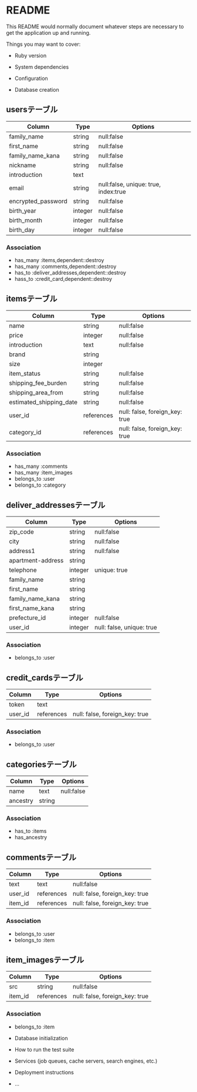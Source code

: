# README

This README would normally document whatever steps are necessary to get the
application up and running.

Things you may want to cover:

* Ruby version

* System dependencies

* Configuration

* Database creation
## usersテーブル

|Column|Type|Options|
|------|----|-------|
|family_name|string|null:false|
|first_name|string|null:false|
|family_name_kana|string|null:false|
|nickname|string|null:false|
|introduction|text||
|email|string|null:false, unique: true, index:true|
|encrypted_password|string|null:false|
|birth_year|integer|null:false|
|birth_month|integer|null:false|
|birth_day|integer|null:false|


### Association
- has_many :items,dependent::destroy
- has_many :comments,dependent::destroy
- has_to :deliver_addresses,dependent::destroy
- hass_to :credit_card,dependent::destroy



## itemsテーブル

|Column|Type|Options|
|------|----|-------|
|name|string|null:false|
|price|integer|null:false|
|introduction|text|null:false|
|brand|string||
|size|integer||
|item_status|string|null:false|
|shipping_fee_burden|string|null:false|
|shipping_area_from|string|null:false|
|estimated_shipping_date|string|null:false|
|user_id|references|null: false, foreign_key: true|
|category_id|references|null: false, foreign_key: true|


### Association
- has_many :comments
- has_many :item_images
- belongs_to :user
- belongs_to :category

## deliver_addressesテーブル

|Column|Type|Options|
|------|----|-------|
|zip_code|string|null:false|
|city|string|null:false|
|address1|string|null:false|
|apartment-address|string||
|telephone|integer|unique: true|
|family_name|string|
|first_name|string|
|family_name_kana|string|
|first_name_kana|string|
|prefecture_id|integer|null:false|
|user_id|integer|null: false, unique: true|


### Association
- belongs_to :user

## credit_cardsテーブル

|Column|Type|Options|
|------|----|-------|
|token|text||
|user_id|references|null: false, foreign_key: true|


### Association
- belongs_to :user

## categoriesテーブル

|Column|Type|Options|
|------|----|-------|
|name|text|null:false|
|ancestry|string||


### Association
- has_to :items
- has_ancestry

## commentsテーブル

|Column|Type|Options|
|------|----|-------|
|text|text|null:false|
|user_id|references|null: false, foreign_key: true|
|item_id|references|null: false, foreign_key: true|


### Association
- belongs_to :user
- belongs_to :item

## item_imagesテーブル

|Column|Type|Options|
|------|----|-------|
|src|string|null:false|
|item_id|references|null: false, foreign_key: true|


### Association
- belongs_to :item

* Database initialization

* How to run the test suite

* Services (job queues, cache servers, search engines, etc.)

* Deployment instructions

* ...
